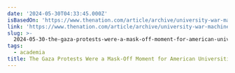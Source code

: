 ```yaml
---
date: '2024-05-30T04:33:45.000Z'
isBasedOn: 'https://www.thenation.com/article/archive/university-war-machine-gaza-protest/'
link: 'https://www.thenation.com/article/archive/university-war-machine-gaza-protest/'
slug: >-
  2024-05-30-the-gaza-protests-were-a-mask-off-moment-for-american-universities-or-the-na
tags:
  - academia
title: The Gaza Protests Were a Mask-Off Moment for American Universities | The Na
---
```

 
